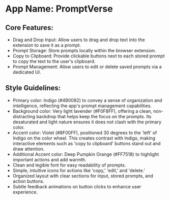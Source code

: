# **App Name**: PromptVerse

## Core Features:

- Drag and Drop Input: Allow users to drag and drop text into the extension to save it as a prompt.
- Prompt Storage: Store prompts locally within the browser extension.
- Copy to Clipboard: Provide clickable buttons next to each stored prompt to copy the text to the user's clipboard.
- Prompt Management: Allow users to edit or delete saved prompts via a dedicated UI.

## Style Guidelines:

- Primary color: Indigo (#4B0082) to convey a sense of organization and intelligence, reflecting the app's prompt management capabilities.
- Background color: Very light lavender (#F0F8FF), offering a clean, non-distracting backdrop that helps keep the focus on the prompts. Its desaturated and light nature ensures it does not clash with the primary color.
- Accent color: Violet (#8F00FF), positioned 30 degrees to the 'left' of Indigo on the color wheel. This creates contrast with Indigo, making interactive elements such as 'copy to clipboard' buttons stand out and draw attention.
- Additional Accent color: Deep Pumpkin Orange (#FF7518) to highlight important actions and add warmth.
- Clean and legible font for easy readability of prompts.
- Simple, intuitive icons for actions like 'copy,' 'edit,' and 'delete.'
- Organized layout with clear sections for input, stored prompts, and action buttons.
- Subtle feedback animations on button clicks to enhance user experience.